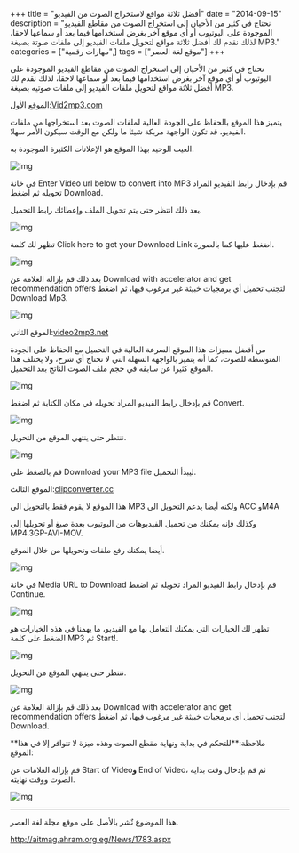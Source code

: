 +++
title = "أفضل ثلاثة مواقع لاستخراج الصوت من الفيديو"
date = "2014-09-15"
description = "نحتاج في كثير من الأحيان إلى استخراج الصوت من مقاطع الفيديو الموجودة على اليوتيوب أو أي موقع آخر بغرض استخدامها فيما بعد أو سماعها لاحقا، لذلك نقدم لك أفضل ثلاثة مواقع لتحويل ملفات الفيديو إلى ملفات صوتة بصيغة MP3."
categories = ["مهارات رقمية",]
tags = ["موقع لغة العصر"]
+++

نحتاج في كثير من الأحيان إلى استخراج الصوت من مقاطع الفيديو الموجودة على اليوتيوب أو أي موقع آخر بغرض استخدامها فيما بعد أو سماعها لاحقا، لذلك نقدم لك أفضل ثلاثة مواقع لتحويل ملفات الفيديو إلى ملفات صوتيه بصيغة MP3.

الموقع الأول:[Vid2mp3.com](http://www.vidtomp3.com/)

يتميز هذا الموقع بالحفاظ على الجودة العالية لملفات الصوت بعد استخراجها من ملفات الفيديو، قد تكون الواجهة مربكة شيئا ما ولكن مع الوقت سيكون الأمر سهلا.

العيب الوحيد بهذا الموقع هو الإعلانات الكثيرة الموجودة به.

![img](thumbnail-2.png)

في خانة Enter Video url below to convert into MP3 قم بإدخال رابط الفيديو المراد تحويله ثم اضغط Download.

بعد ذلك انتظر حتى يتم تحويل الملف وإعطائك رابط التحميل.

![img](images/3.png)



تظهر لك كلمة Click here to get your Download Link اضغط عليها كما بالصورة.

![img](images/4.png)



بعد ذلك قم بإزالة العلامة عن Download with accelerator and get recommendation offers لتجنب تحميل أي برمجيات خبيثة غير مرغوب فيها، ثم اضغط Download Mp3.

![img](images/5.png)



الموقع الثاني:[video2mp3.net](http://www.video2mp3.net)

من أفضل مميزات هذا الموقع السرعة العالية في التحميل مع الحفاظ على الجودة المتوسطة للصوت، كما أنه يتميز بالواجهة السهلة التي لا تحتاج أي شرح، ولا يختلف هذا الموقع كثيرا عن سابقه في حجم ملف الصوت الناتج بعد التحميل.

![img](images/6.png)



قم بإدخال رابط الفيديو المراد تحويله في مكان الكتابة ثم اضغط Convert.

![img](images/7.png)



ننتظر حتى ينتهي الموقع من التحويل.

![img](images/8.png)

قم بالضغط على Download your MP3 file ليبدأ التحميل.

الموقع الثالث:[clipconverter.cc](http://www.clipconverter.cc/)

هذا الموقع لا يقوم فقط بالتحويل الى MP3 ولكنه أيضا يدعم التحويل الى ACC وM4A

وكذلك فإنه يمكنك من تحميل الفيديوهات من اليوتيوب بعدة صيغ أو تحويلها إلى MP4.3GP-AVI-MOV.

أيضا يمكنك رفع ملفات وتحويلها من خلال الموقع.

![img](images/9.png)



في خانة Media URL to Download قم بإدخال رابط الفيديو المراد تحويله ثم اضغط Continue.

![img](images/10.png)



تظهر لك الخيارات التي يمكنك التعامل بها مع الفيديو، ما يهمنا في هذه الخيارات هو الضغط على كلمة MP3 ثم Start!.

![img](images/11.png)



ننتظر حتى ينتهي الموقع من التحويل.

![img](images/12.png)



بعد ذلك قم بإزالة العلامة عن Download with accelerator and get recommendation offers لتجنب تحميل أي برمجيات خبيثة غير مرغوب فيها، ثم اضغط Download.

**ملاحظة:**للتحكم في بداية ونهاية مقطع الصوت وهذه ميزة لا تتوافر إلا في هذا الموقع:

قم بإزالة العلامات عن Start of Video**و** End of Video، ثم قم بإدخال وقت بداية الصوت ووقت نهايته.

![img](images/13.png)

---
هذا الموضوع نٌشر باﻷصل على موقع مجلة لغة العصر.

http://aitmag.ahram.org.eg/News/1783.aspx
